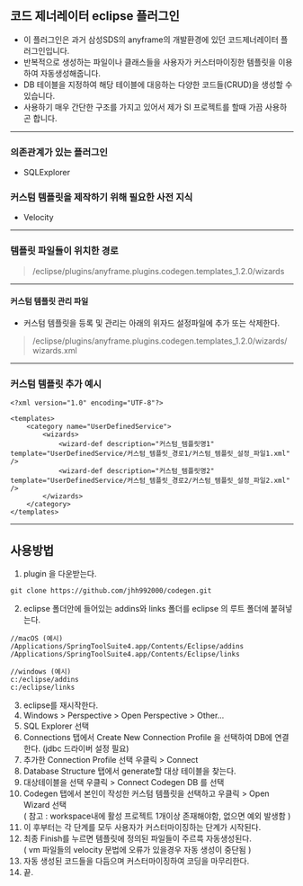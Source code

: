 ## 코드 제너레이터 eclipse 플러그인
* 이 플러그인은 과거 삼성SDS의 anyframe의 개발환경에 있던 코드제너레이터 플러그인입니다.
* 반복적으로 생성하는 파일이나 클래스들을 사용자가 커스터마이징한 템플릿을 이용하여 자동생성해줍니다.
* DB 테이블을 지정하여 해당 테이블에 대응하는 다양한 코드들(CRUD)을 생성할 수 있습니다.
* 사용하기 매우 간단한 구조를 가지고 있어서 제가 SI 프로젝트를 할때 가끔 사용하곤 합니다.
---
### 의존관계가 있는 플러그인
- SQLExplorer

### 커스텀 템플릿을 제작하기 위해 필요한 사전 지식
- Velocity
---

### 템플릿 파일들이 위치한 경로 
> /eclipse/plugins/anyframe.plugins.codegen.templates_1.2.0/wizards
---
#### 커스텀 템플릿 관리 파일
* 커스텀 템플릿을 등록 및 관리는 아래의 위자드 설정파일에 추가 또는 삭제한다.

> /eclipse/plugins/anyframe.plugins.codegen.templates_1.2.0/wizards/wizards.xml

---
### 커스텀 템플릿 추가 예시
```
<?xml version="1.0" encoding="UTF-8"?>

<templates>
	<category name="UserDefinedService">
		<wizards>
			<wizard-def description="커스텀_템플릿명1" template="UserDefinedService/커스텀_템플릿_경로1/커스텀_템플릿_설정_파일1.xml" />
			<wizard-def description="커스텀_템플릿명2" template="UserDefinedService/커스텀_템플릿_경로2/커스텀_템플릿_설정_파일2.xml" />
		</wizards>
	</category>
</templates>
```
---
## 사용방법
1. plugin 을 다운받는다.
```
git clone https://github.com/jhh992000/codegen.git
```
2. eclipse 폴더안에 들어있는 addins와 links 폴더를 eclipse 의 루트 폴더에 붙혀넣는다.
```
//macOS (예시)
/Applications/SpringToolSuite4.app/Contents/Eclipse/addins
/Applications/SpringToolSuite4.app/Contents/Eclipse/links

//windows (예시)
c:/eclipse/addins
c:/eclipse/links
```
3. eclipse를 재시작한다.
4. Windows > Perspective > Open Perspective > Other...
5. SQL Explorer 선택
6. Connections 탭에서 Create New Connection Profile 을 선택하여 DB에 연결한다. (jdbc 드라이버 설정 필요)
7. 추가한 Connection Profile 선택 우클릭 > Connect
8. Database Structure 탭에서 generate할 대상 테이블을 찾는다.
9. 대상테이블을 선택 우클릭 > Connect Codegen DB 를 선택
10. Codegen 탭에서 본인이 작성한 커스텀 템플릿을 선택하고 우클릭 > Open Wizard 선택  
    ( 참고 : workspace내에 활성 프로젝트 1개이상 존재해야함, 없으면 예외 발생함 )
11. 이 후부터는 각 단계를 모두 사용자가 커스터마이징하는 단계가 시작된다.
12. 최종 Finish를 누르면 템플릿에 정의된 파일들이 주르륵 자동생성된다.  
    ( vm 파일들의 velocity 문법에 오류가 있을경우 자동 생성이 중단됨 )
13. 자동 생성된 코드들을 다듬으며 커스터마이징하여 코딩을 마무리한다.
14. 끝.

